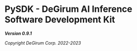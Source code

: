 # PySDK - DeGirum AI Inference Software Development Kit

***Version 0.9.1***

*Copyright DeGirum Corp. 2022-2023*
